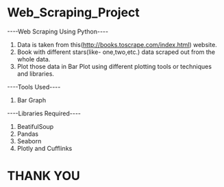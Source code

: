 # Web_Scraping_Project

----Web Scraping Using Python----
1. Data is taken from this(http://books.toscrape.com/index.html) website.
2. Book with different stars(like- one,two,etc.) data scraped out from the whole data.
3. Plot those data in Bar Plot using different plotting tools or techniques and libraries.

----Tools Used----
1. Bar Graph

----Libraries Required----
1. BeatifulSoup
2. Pandas
3. Seaborn
4. Plotly and Cufflinks

# THANK YOU
